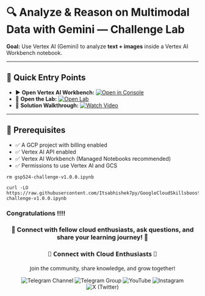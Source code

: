 # 🔍 Analyze & Reason on Multimodal Data with Gemini — Challenge Lab

**Goal:** Use Vertex AI (Gemini) to analyze **text + images** inside a Vertex AI Workbench notebook.  

---

## 🚪 Quick Entry Points

- ▶️ **Open Vertex AI Workbench:** [![Open in Console](https://img.shields.io/badge/Open-Vertex%20AI%20Workbench-blue?logo=googlecloud)](https://console.cloud.google.com/vertex-ai/workbench/instances?)
- 🎯 **Open the Lab:** [![Open Lab](https://img.shields.io/badge/Open-Lab%20on%20Cloud%20Skills%20Boost-orange?logo=googlecloud)](https://www.cloudskillsboost.google/focuses/121445?catalog_rank=%7B%22rank%22%3A1%2C%22num_filters%22%3A0%2C%22has_search%22%3Atrue%7D&parent=catalog&search_id=52291050)
- 🎥 **Solution Walkthrough:** [![Watch Video](https://img.shields.io/badge/Watch-Solution%20Video-red?logo=youtube)](https://youtu.be/mATQDCeSF-0)

---

## 🧰 Prerequisites

- ✅ A GCP project with billing enabled  
- ✅ Vertex AI API enabled  
- ✅ Vertex AI Workbench (Managed Notebooks recommended)  
- ✅ Permissions to use Vertex AI and GCS  


```
rm gsp524-challenge-v1.0.0.ipynb

curl -LO https://raw.githubusercontent.com/Itsabhishek7py/GoogleCloudSkillsboost/refs/heads/main/Analyze%20and%20Reason%20on%20Multimodal%20Data%20with%20Gemini%20Challenge%20Lab/gsp524-challenge-v1.0.0.ipynb
```


### Congratulations !!!!

<div align="center">

<h3>🌟 Connect with fellow cloud enthusiasts, ask questions, and share your learning journey! 🌟</h3>

<div align="center">

<h3 style="font-family: 'Segoe UI', sans-serif; color: linear-gradient(90deg, #4F46E5, #E114E5);">🌟 Connect with Cloud Enthusiasts 🌟</h3>
<p style="font-family: 'Segoe UI', sans-serif;">Join the community, share knowledge, and grow together!</p>

<!-- Telegram Channel -->
<a href="https://t.me/+gBcgRTlZLyM4OGI1" target="_blank" style="text-decoration: none;">
  <img src="https://img.shields.io/badge/-Join_Telegram_Channel-2CA5E0?style=for-the-badge&logo=telegram&logoColor=white&labelColor=2CA5E0&color=white&gradient=linear-gradient(90deg, #2CA5E0, #2488C8)" alt="Telegram Channel"/>
</a>

<!-- Telegram Group -->
<a href="https://t.me/+RujS6mqBFawzZDFl" target="_blank" style="text-decoration: none;">
  <img src="https://img.shields.io/badge/-Join_Telegram_Group-2CA5E0?style=for-the-badge&logo=telegram&logoColor=white&labelColor=2CA5E0&color=white&gradient=linear-gradient(90deg, #2CA5E0, #2488C8)" alt="Telegram Group"/>
</a>

<!-- YouTube -->
<a href="https://www.youtube.com/@drabhishek.5460?sub_confirmation=1" target="_blank" style="text-decoration: none;">
  <img src="https://img.shields.io/badge/-Subscribe_YouTube-FF0000?style=for-the-badge&logo=youtube&logoColor=white&labelColor=FF0000&color=white&gradient=linear-gradient(90deg, #FF0000, #CC0000)" alt="YouTube"/>
</a>

<!-- Instagram -->
<a href="https://www.instagram.com/drabhishek.5460/" target="_blank" style="text-decoration: none;">
  <img src="https://img.shields.io/badge/-Follow_Instagram-E4405F?style=for-the-badge&logo=instagram&logoColor=white&labelColor=E4405F&color=white&gradient=linear-gradient(90deg, #E4405F, #C13584)" alt="Instagram"/>
</a>

<!-- X (Twitter) -->
<a href="https://x.com/DAbhishek5460" target="_blank" style="text-decoration: none;">
  <img src="https://img.shields.io/badge/-Follow_X-000000?style=for-the-badge&logo=x&logoColor=white&labelColor=000000&color=white&gradient=linear-gradient(90deg, #000000, #2D2D2D)" alt="X (Twitter)"/>
</a>

</div>
